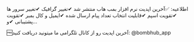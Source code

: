 اطلاعیه:
✅آخرین اپدیت نرم افزار بمب هاب منتشر شد
✔تغییر گرافیک
✔تغییر سرور ها
✔تقویت اسپم
✔قابلیت انتخاب تعداد پیام ارسال شده
✔ایمیل و کال بمبر
✔تقویت پشتیبانی
✔و...

🆓️آخرین اپدیت رو از کانال تلگرامی ما میتونید دریافت کنید:
@bombhub_app
